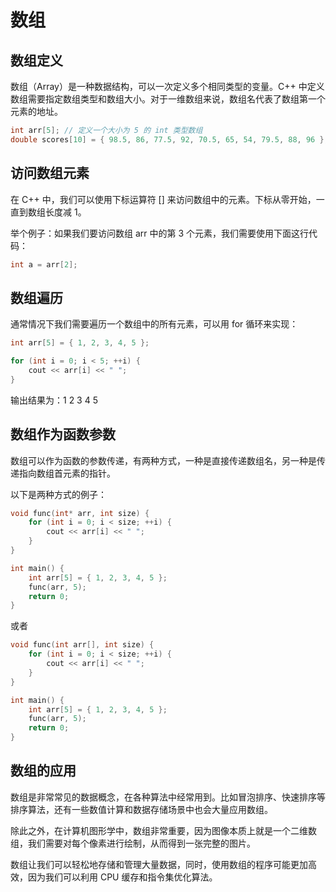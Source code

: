 # 数组

## 数组定义
数组（Array）是一种数据结构，可以一次定义多个相同类型的变量。C++ 中定义数组需要指定数组类型和数组大小。对于一维数组来说，数组名代表了数组第一个元素的地址。
```cpp
int arr[5]; // 定义一个大小为 5 的 int 类型数组
double scores[10] = { 98.5, 86, 77.5, 92, 70.5, 65, 54, 79.5, 88, 96 };  // 定义并初始化 double 类型数组
```

## 访问数组元素
在 C++ 中，我们可以使用下标运算符 [] 来访问数组中的元素。下标从零开始，一直到数组长度减 1。

举个例子：如果我们要访问数组 arr 中的第 3 个元素，我们需要使用下面这行代码：
```cpp
int a = arr[2];
```

## 数组遍历
通常情况下我们需要遍历一个数组中的所有元素，可以用 for 循环来实现：
```cpp
int arr[5] = { 1, 2, 3, 4, 5 };

for (int i = 0; i < 5; ++i) {
    cout << arr[i] << " ";
}
```

输出结果为：1 2 3 4 5

## 数组作为函数参数
数组可以作为函数的参数传递，有两种方式，一种是直接传递数组名，另一种是传递指向数组首元素的指针。

以下是两种方式的例子：
```cpp
void func(int* arr, int size) {
    for (int i = 0; i < size; ++i) {
        cout << arr[i] << " ";
    }
}

int main() {
    int arr[5] = { 1, 2, 3, 4, 5 };
    func(arr, 5);
    return 0;
}
```

或者
```cpp
void func(int arr[], int size) {
    for (int i = 0; i < size; ++i) {
        cout << arr[i] << " ";
    }
}

int main() {
    int arr[5] = { 1, 2, 3, 4, 5 };
    func(arr, 5);
    return 0;
}
```

## 数组的应用
数组是非常常见的数据概念，在各种算法中经常用到。比如冒泡排序、快速排序等排序算法，还有一些数值计算和数据存储场景中也会大量应用数组。

除此之外，在计算机图形学中，数组非常重要，因为图像本质上就是一个二维数组，我们需要对每个像素进行绘制，从而得到一张完整的图片。

数组让我们可以轻松地存储和管理大量数据，同时，使用数组的程序可能更加高效，因为我们可以利用 CPU 缓存和指令集优化算法。